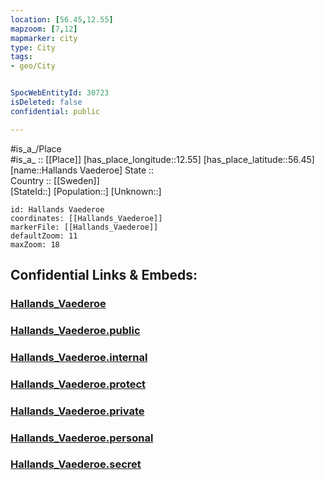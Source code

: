 ```yaml
---
location: [56.45,12.55] 
mapzoom: [7,12] 
mapmarker: city 
type: City
tags:
- geo/City


SpocWebEntityId: 30723
isDeleted: false
confidential: public

---
```

#is_a_/Place  
#is_a_ :: [[Place]] 
[has_place_longitude::12.55] 
[has_place_latitude::56.45] 
[name::Hallands Vaederoe] 
State ::  
Country :: [[Sweden]]  
[StateId::] 
[Population::] 
[Unknown::] 


```leaflet
id: Hallands Vaederoe
coordinates: [[Hallands_Vaederoe]] 
markerFile: [[Hallands_Vaederoe]] 
defaultZoom: 11 
maxZoom: 18
```


## Confidential Links & Embeds: 

### [Hallands_Vaederoe](/_Standards/Earth/Continent/Europe/Europe~North/Sweden/City/Hallands_Vaederoe.md) 

### [Hallands_Vaederoe.public](/_public/Earth/Continent/Europe/Europe~North/Sweden/City/Hallands_Vaederoe.public.md) 

### [Hallands_Vaederoe.internal](/_internal/Earth/Continent/Europe/Europe~North/Sweden/City/Hallands_Vaederoe.internal.md) 

### [Hallands_Vaederoe.protect](/_protect/Earth/Continent/Europe/Europe~North/Sweden/City/Hallands_Vaederoe.protect.md) 

### [Hallands_Vaederoe.private](/_private/Earth/Continent/Europe/Europe~North/Sweden/City/Hallands_Vaederoe.private.md) 

### [Hallands_Vaederoe.personal](/_personal/Earth/Continent/Europe/Europe~North/Sweden/City/Hallands_Vaederoe.personal.md) 

### [Hallands_Vaederoe.secret](/_secret/Earth/Continent/Europe/Europe~North/Sweden/City/Hallands_Vaederoe.secret.md)

